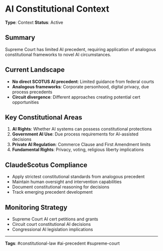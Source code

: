 # AI Constitutional Context

**Type**: Context
**Status**: Active

## Summary
Supreme Court has limited AI precedent, requiring application of analogous constitutional frameworks to novel AI circumstances.

## Current Landscape
- **No direct SCOTUS AI precedent**: Limited guidance from federal courts
- **Analogous frameworks**: Corporate personhood, digital privacy, due process precedents
- **Circuit divergence**: Different approaches creating potential cert opportunities

## Key Constitutional Areas
1. **AI Rights**: Whether AI systems can possess constitutional protections
2. **Government AI Use**: Due process requirements for AI-assisted decisions
3. **Private AI Regulation**: Commerce Clause and First Amendment limits
4. **Fundamental Rights**: Privacy, voting, religious liberty implications

## ClaudeScotus Compliance
- Apply strictest constitutional standards from analogous precedent
- Maintain human oversight and intervention capabilities
- Document constitutional reasoning for decisions
- Track emerging precedent development

## Monitoring Strategy
- Supreme Court AI cert petitions and grants
- Circuit court constitutional AI decisions
- Congressional AI legislation implications

---
**Tags**: #constitutional-law #ai-precedent #supreme-court